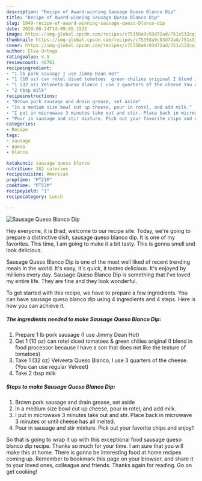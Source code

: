 ```yaml
---
description: "Recipe of Award-winning Sausage Queso Blanco Dip"
title: "Recipe of Award-winning Sausage Queso Blanco Dip"
slug: 1949-recipe-of-award-winning-sausage-queso-blanco-dip
date: 2020-08-24T14:09:05.153Z
image: https://img-global.cpcdn.com/recipes/c75358a9c03d72ad/751x532cq70/sausage-queso-blanco-dip-recipe-main-photo.jpg
thumbnail: https://img-global.cpcdn.com/recipes/c75358a9c03d72ad/751x532cq70/sausage-queso-blanco-dip-recipe-main-photo.jpg
cover: https://img-global.cpcdn.com/recipes/c75358a9c03d72ad/751x532cq70/sausage-queso-blanco-dip-recipe-main-photo.jpg
author: Elva Ortega
ratingvalue: 4.5
reviewcount: 46761
recipeingredient:
- "1 lb pork sausage I use Jimmy Dean Hot"
- "1 (10 oz) can rotel diced tomatoes  green chilies original I blend in food processor because I have a son that does not like the texture of tomatoes"
- "1 (32 oz) Velveeta Queso Blanco I use 3 quarters of the cheese You can use regular Velveet"
- "2 tbsp milk"
recipeinstructions:
- "Brown pork sausage and drain grease, set aside"
- "In a medium size bowl cut up cheese, pour in rotel, and add milk."
- "I put in microwave 3 minutes take out and stir. Place back in microwave 3 minutes or until cheese has all melted."
- "Pour in sausage and stir mixture. Pick out your favorite chips and enjoy!!"
categories:
- Recipe
tags:
- sausage
- queso
- blanco

katakunci: sausage queso blanco 
nutrition: 162 calories
recipecuisine: American
preptime: "PT21M"
cooktime: "PT53M"
recipeyield: "1"
recipecategory: Lunch

---
```



![Sausage Queso Blanco Dip](https://img-global.cpcdn.com/recipes/c75358a9c03d72ad/751x532cq70/sausage-queso-blanco-dip-recipe-main-photo.jpg)

Hey everyone, it is Brad, welcome to our recipe site. Today, we're going to prepare a distinctive dish, sausage queso blanco dip. It is one of my favorites. This time, I am going to make it a bit tasty. This is gonna smell and look delicious.



Sausage Queso Blanco Dip is one of the most well liked of recent trending meals in the world. It's easy, it's quick, it tastes delicious. It's enjoyed by millions every day. Sausage Queso Blanco Dip is something that I've loved my entire life. They are fine and they look wonderful.


To get started with this recipe, we have to prepare a few ingredients. You can have sausage queso blanco dip using 4 ingredients and 4 steps. Here is how you can achieve it.

<!--inarticleads1-->

##### The ingredients needed to make Sausage Queso Blanco Dip:

1. Prepare 1 lb pork sausage (I use Jimmy Dean Hot)
1. Get 1 (10 oz) can rotel diced tomatoes &amp; green chilies original (I blend in food processor because I have a son that does not like the texture of tomatoes)
1. Take 1 (32 oz) Velveeta Queso Blanco, I use 3 quarters of the cheese. (You can use regular Velveet)
1. Take 2 tbsp milk




<!--inarticleads2-->

##### Steps to make Sausage Queso Blanco Dip:

1. Brown pork sausage and drain grease, set aside
1. In a medium size bowl cut up cheese, pour in rotel, and add milk.
1. I put in microwave 3 minutes take out and stir. Place back in microwave 3 minutes or until cheese has all melted.
1. Pour in sausage and stir mixture. Pick out your favorite chips and enjoy!!




So that is going to wrap it up with this exceptional food sausage queso blanco dip recipe. Thanks so much for your time. I am sure that you will make this at home. There is gonna be interesting food at home recipes coming up. Remember to bookmark this page on your browser, and share it to your loved ones, colleague and friends. Thanks again for reading. Go on get cooking!
